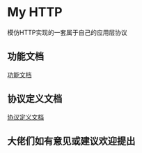 # My HTTP
模仿HTTP实现的一套属于自己的应用层协议  

## 功能文档
[功能文档](./doc/功能.md)

## 协议定义文档
[协议定义文档](./doc/协议.md)

## 大佬们如有意见或建议欢迎提出 